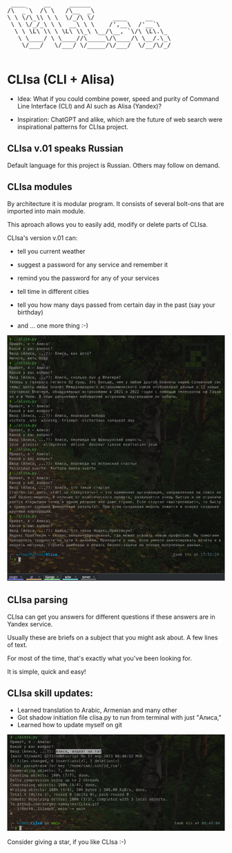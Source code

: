 <pre>
 ____     __     ______                      
/\  _`\  /\ \   /\__  _\                     
\ \ \/\_\\ \ \  \/_/\ \/     ____     __     
 \ \ \/_/_\ \ \  __\ \ \    /',__\  /'__`\   
  \ \ \L\ \\ \ \L\ \\_\ \__/\__, `\/\ \L\.\_ 
   \ \____/ \ \____//\_____\/\____/\ \__/.\_\
    \/___/   \/___/ \/_____/\/___/  \/__/\/_/
                                             
</pre>

# CLIsa (CLI + Alisa)

+ Idea: What if you could combine power, speed and purity of Command Line Interface (CLI) and AI such as Alisa (Yandex)?

+ Inspiration: ChatGPT and alike, which are the future of web search were inspirational patterns for CLIsa project.

## CLIsa v.01 speaks Russian

Default language for this project is Russian. Others may follow on demand.

## CLIsa modules

By architecture it is modular program. It consists of several bolt-ons that are imported into main module.

This aproach allows you to easily add, modify or delete parts of CLIsa.

CLIsa's version v.01 can:

+ tell you current weather

+ suggest a password for any service and remember it

+ remind you the password for any of your services

+ tell time in different cities

+ tell you how many days passed from certain day in the past (say your birthday)

+ and ... one more thing :-) 

![CLIsa](img/CLIsa.png)

## CLIsa parsing

CLIsa can get you answers for different questions if these answers are in Yandex service.

Usually these are briefs on a subject that you might ask about. A few lines of text.

For most of the time, that's exactly what you've been looking for.

It is simple, quick and easy!

## CLIsa skill updates:

+ Learned translation to Arabic, Armenian and many other
+ Got shadow initiation file clisa.py to run from terminal with just "Алиса,"
+ Learned how to update myself on git

![CLIsa](img/git.jpg)

Consider giving a star, if you like CLIsa :-)
